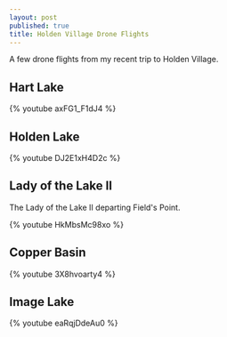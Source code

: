 ```yaml
---
layout: post
published: true
title: Holden Village Drone Flights
---
```

A few drone flights from my recent trip to Holden Village.

## Hart Lake

{% youtube axFG1_F1dJ4 %}

## Holden Lake

{% youtube DJ2E1xH4D2c %}

## Lady of the Lake II

The Lady of the Lake II departing Field's Point.

{% youtube HkMbsMc98xo %}

## Copper Basin

{% youtube 3X8hvoarty4 %}

## Image Lake

{% youtube eaRqjDdeAu0 %}
